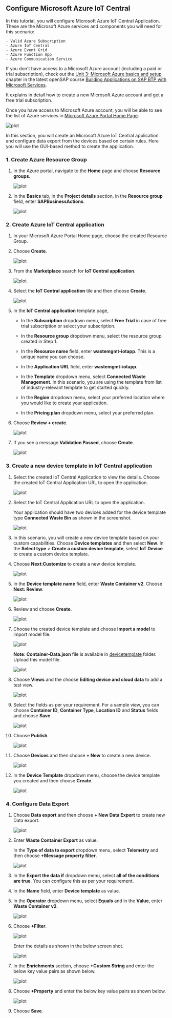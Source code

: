 ## Configure Microsoft Azure IoT Central

In this tutorial, you will configure Microsoft Azure IoT Central Application. These are the Microsoft Azure services and components you will need for this scenario:

    - Valid Azure Subscription
    - Azure IoT Central
    - Azure Event Grid
    - Azure Function App
    - Azure Communication Service

If you don't have access to a Microsoft Azure account (including a paid or trial subscription), check out the [Unit 3: Microsoft Azure basics and setup](https://open.sap.com/courses/btpma1/items/1f82kP2dhVdZ6e9xia10A8) chapter in the latest openSAP course [Building Applications on SAP BTP with Microsoft Services](https://open.sap.com/courses/btpma1/). 

It explains in detail how to create a new Microsoft Azure account and get a free trial subscription. 

Once you have access to Microsoft Azure account, you will be able to see the list of Azure services in [Microsoft Azure Portal Home Page](http://portal.azure.com).

![plot](./images/homepage.png) 

In this section, you will create an Microsoft Azure IoT Central application and configure data export from the devices based on certain rules. Here you will use the GUI-based method to create the application.

### 1. Create Azure Resource Group

1. In the Azure portal, navigate to the **Home** page and choose **Resource groups**.

    ![plot](./images/resourcegrp.png)

2. In the **Basics** tab, in the **Project details** section, in the **Resource group** field, enter **SAPBusinessActions**.

    ![plot](./images/resourcegrpcreate.png)

### 2. Create Azure IoT Central application

1. In your Microsoft Azure Portal Home page, choose the created Resource Group.

2. Choose **Create**. 

    ![plot](./images/iot-central-app-create.png)

3. From the **Marketplace** search for **IoT Central application**.

    ![plot](./images/iot-central-app-create1.png)

4. Select the **IoT Central application** tile and then choose **Create**.

    ![plot](./images/iot-central-app-create2.png)

5. In the **IoT Central application** template page,   

    - In the **Subscription** dropdown menu, select **Free Trial** in case of free trial subscription or select your subscription.
    
    - In the **Resource group**  dropdown menu, select the resource group created in Step 1.

    - In the **Resource name** field, enter  **wastemgmt-iotapp**. This is a unique name you can choose.

    - In the **Application URL** field, enter **wastemgmt-iotapp**.

    - In the **Template** dropdown menu, select **Connected Waste Management**. In this scenario, you are using the template from list of industry-relevant template to get started quickly.

    - In the **Region** dropdown menu, select your preferred location where you would like to create your application.

    - In the **Pricing plan** dropdown menu, select your preferred plan.

6. Choose **Review + create**.

    ![plot](./images/iot-central-app-create3.png)

 7. If you see a message **Validation Passed**, choose **Create**.

    ![plot](./images/iot-central-app-create4.png)

### 3. Create a new device template in IoT Central application

1. Select the created IoT Central Application to view the details. Choose the created IoT Central Application URL to open the application.

    ![plot](./images/created-app.png)

2. Select the IoT Central Application URL to open the application.

    Your application should have two devices added for the device template type **Connected Waste Bin** as shown in the screenshot.

    ![plot](./images/iot-app.png)

3. In this scenario, you will create a new device template based on your custom capabilities. Choose **Device templates** and then select **New**. In the **Select type** > **Create a custom device template**, select **IoT Device** to create a custom device template.

4. Choose **Next:Customize** to create a new device template.

    ![plot](./images/newdevice-template1.png)

5. In the **Device template name** field, enter **Waste Container v2**. Choose **Next: Review**.

   ![plot](./images/newdevice-template2.png)

6. Review and choose **Create**. 

   ![plot](./images/newdevice-template3.png)

7. Choose the created device template and choose **Import a model** to import model file.

    ![plot](./images/import-template.png)

    **Note**: **Container-Data.json** file is available in [devicetemplate](./devicetemplate/) folder. Upload this model file.

    ![plot](./images/model-imported.png)

8. Choose **Views** and the choose **Editing device and cloud data** to add a test view.

    ![plot](./images/addview.png)

9. Select the fields as per your requirement. For a sample view, you can choose **Container ID**, **Container Type**, **Location ID** and **Status** fields and choose **Save**.

    ![plot](./images/addview1.png)

10. Choose **Publish**.

    ![plot](./images/publish.png)

11. Choose **Devices** and then choose **+ New** to create a new device. 

    ![plot](./images/newdevice.png)

12. In the **Device Template** dropdown menu, choose the device template you created and then choose **Create**.

    ![plot](./images/newdevice1.png)


### 4. Configure Data Export

1. Choose **Data export** and then choose **+ New Data Export** to create new Data export.

    ![plot](./images/iot-dataexport.png)

2. Enter **Waste Container Export** as value. 

    In the **Type of data to export** dropdown menu, select **Telemetry** and then choose **+Message property filter**.

    ![plot](./images/dataexport-new.png)

3. In the **Export the data if** dropdown menu, select **all of the conditions are true**. You can configure this as per your requirement.

4. In the **Name** field, enter **Device template** as value.

5. In the **Operator** dropdown menu, select **Equals** and in the **Value**, enter **Waste Container v2**.

    ![plot](./images/dataexport-new1.png)

6. Choose **+Filter**.

    ![plot](./images/dataexport-new2.png)

    Enter the details as shown in the below screen shot.

    ![plot](./images/dataexport-new3.png)

    
7. In the **Enrichments** section, choose **+Custom String** and enter the below key value pairs as shown below.

    ![plot](./images/enrichment-custom.png)

8. Choose **+Property** and enter the below key value pairs as shown below.

    ![plot](./images/enrichment-property.png)

9. Choose **Save**.

